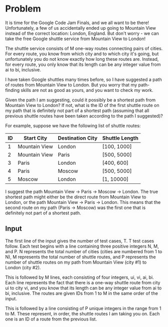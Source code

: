 # Problem

It is time for the Google Code Jam Finals, and we all want to be there! Unfortunately, a few of us accidentally ended up going to Mountain View instead of the correct location: London, England. But don't worry - we can take the free Google shuttle service from Mountain View to London!

The shuttle service consists of M one-way routes connecting pairs of cities. For every route, you know from which city and to which city it's going, but unfortunately you do not know exactly how long these routes are. Instead, for every route, you only know that its length can be any integer value from ai to bi, inclusive.

I have taken Google shuttles many times before, so I have suggested a path of routes from Mountain View to London. But you worry that my path-finding skills are not as good as yours, and you want to check my work.

Given the path I am suggesting, could it possibly be a shortest path from Mountain View to London? If not, what is the ID of the first shuttle route on my path that is definitely not part of a shortest path (assuming that all previous shuttle routes have been taken according to the path I suggested)?

For example, suppose we have the following list of shuttle routes:

|ID | Start City     |  Destination City  |  Shuttle Length|
|---|----------------|--------------------|----------------|
|1  | Mountain View  |  London            |  [100, 1000]|
|2  | Mountain View  |  Paris             |  [500, 5000]|
|3  | Paris          |  London            |  [400, 600]|
|4  | Paris          |  Moscow            |  [500, 5000]|
|5  | Moscow         |  London            |  [1, 10000]|

I suggest the path Mountain View -> Paris -> Moscow -> London. The true shortest path might either be the direct route from Mountain View to London, or the path Mountain View -> Paris -> London. This means that the second route on my path (Paris -> Moscow) was the first one that is definitely not part of a shortest path.

## Input

The first line of the input gives the number of test cases, T. T test cases follow. Each test begins with a line containing three positive integers N, M, and P. N represents the total number of cities (cities are numbered from 1 to N), M represents the total number of shuttle routes, and P represents the number of shuttle routes on my path from Mountain View (city #1) to London (city #2).

This is followed by M lines, each consisting of four integers, ui, vi, ai, bi. Each line represents the fact that there is a one-way shuttle route from city ui to city vi, and you know that its length can be any integer value from ai to bi, inclusive. The routes are given IDs from 1 to M in the same order of the input.

This is followed by a line consisting of P unique integers in the range from 1 to M. These represent, in order, the shuttle routes I am taking you on. Each one is an ID of a route from the previous list.
